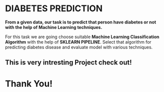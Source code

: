 # DIABETES PREDICTION

**From a given data, our task is to predict that person have diabetes or not with the help of Machine Learning techniques.**

For this task we are going choose suitable **Machine Learning Classification Algorithm** with the help of **SKLEARN PIPELINE**. Select that algorithm for predicting diabetes disease and evaluate model with various techniques.

## This is very intresting Project check out!

# Thank You! 